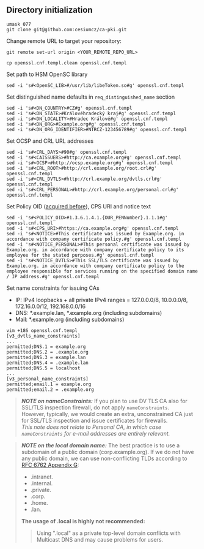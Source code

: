 ## Directory initialization
```
umask 077
git clone git@github.com:cesiumcz/ca-pki.git
```

Change remote URL to target your repository:  
```
git remote set-url origin <YOUR_REMOTE_REPO_URL>
```

```
cp openssl.cnf.templ.clean openssl.cnf.templ
```

Set path to HSM OpenSC library

```
sed -i 's#<OpenSC_LIB>#/usr/lib/libeToken.so#g' openssl.cnf.templ
```

Set distinguished name defaults in `req_distinguished_name` section
```
sed -i 's#<DN_COUNTRY>#CZ#g' openssl.cnf.templ
sed -i 's#<DN_STATE>#Královéhradecký kraj#g' openssl.cnf.templ
sed -i 's#<DN_LOCALITY>#Hradec Králové#g' openssl.cnf.templ
sed -i 's#<DN_ORG>#Example.org#g' openssl.cnf.templ
sed -i 's#<DN_ORG_IDENTIFIER>#NTRCZ-123456789#g' openssl.cnf.templ
```
Set OCSP and CRL URL addresses
```
sed -i 's#<CRL_DAYS>#90#g' openssl.cnf.templ
sed -i 's#<CAISSUERS>#http://ca.example.org#g' openssl.cnf.templ
sed -i 's#<OCSP>#http://ocsp.example.org#g' openssl.cnf.templ
sed -i 's#<CRL_ROOT>#http://crl.example.org/root.crl#g' openssl.cnf.templ
sed -i 's#<CRL_DVTLS>#http://crl.example.org/dvtls.crl#g' openssl.cnf.templ
sed -i 's#<CRL_PERSONAL>#http://crl.example.org/personal.crl#g' openssl.cnf.templ
```
Set Policy OID ([acquired before](oid.md)), CPS URI and notice text
```
sed -i 's#<POLICY_OID>#1.3.6.1.4.1.{OUR_PENNumber}.1.1.1#g' openssl.cnf.templ
sed -i 's#<CPS_URI>#https://ca.example.org#g' openssl.cnf.templ
sed -i 's#<NOTICE>#This certificate was issued by Example.org. in accordance with company certificate policy.#g' openssl.cnf.templ
sed -i 's#<NOTICE_PERSONAL>#This personal certificate was issued by Example.org. in accordance with company certificate policy to its employee for the stated purposes.#g' openssl.cnf.templ
sed -i 's#<NOTICE_DVTLS>#This SSL/TLS certificate was issued by Example.org. in accordance with company certificate policy to the employee responsible for services running on the specified domain name / IP address.#g' openssl.cnf.templ
```
Set name constraints for issuing CAs
- IP: IPv4 loopbacks + all private IPv4 ranges = 127.0.0.0/8, 10.0.0.0/8, 172.16.0.0/12, 192.168.0.0/16
- DNS: *.example.lan, *.example.org (including subdomains)
- Mail: *.example.org (including subdomains)

```
vim +186 openssl.cnf.templ
[v3_dvtls_name_constraints]
...
permitted;DNS.1 = example.org
permitted;DNS.2 = .example.org
permitted;DNS.3 = example.lan
permitted;DNS.4 = .example.lan
permitted;DNS.5 = localhost
...
[v3_personal_name_constraints]
permitted;email.1 = example.org
permitted;email.2 = .example.org
```

> **_NOTE on nameConstraints:_** If you plan to use DV TLS CA also for SSL/TLS inspection firewall, do not apply `nameConstraints`.  
However, typically, we would create an extra, unconstrained CA just for SSL/TLS inspection and issue certificates for firewalls.  
*This note does not relate to Personal CA, in which case `nameConstraints` for e-mail addresses are entirely relevant.*

> **_NOTE on the local domain name:_** The best practice is to use a subdomain of a public domain (corp.example.org). If we do not have any public domain, we can use non-conflicting TLDs according to [RFC 6762 Appendix G](https://www.rfc-editor.org/rfc/rfc6762#appendix-G):
> - .intranet.
> - .internal.
> - .private.
> - .corp.
> - .home.
> - .lan.
>
> **The usage of .local is highly not recommended:**
>> Using ".local" as a private top-level domain conflicts with Multicast DNS and may cause problems for users.